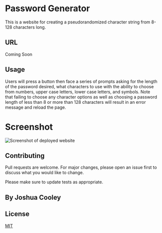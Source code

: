 # Password Generator

This is a website for creating a pseudorandomized character string from 8-128 characters long.

## URL

Coming Soon

## Usage

Users will press a button then face a series of prompts asking for the length of the password desired, what characters to use with the ability to choose from numbers, upper case letters, lower case letters, and symbols.  Note that failing to choose any character options as well as choosing a password length of less than 8 or more than 128 characters will result in an error message and reload the page.

# Screenshot

![Screenshot of deployed website](./Assets/password-generator-SS.png)

## Contributing
Pull requests are welcome. For major changes, please open an issue first to discuss what you would like to change.

Please make sure to update tests as appropriate.

## By Joshua Cooley

## License
[MIT](https://choosealicense.com/licenses/mit/)
